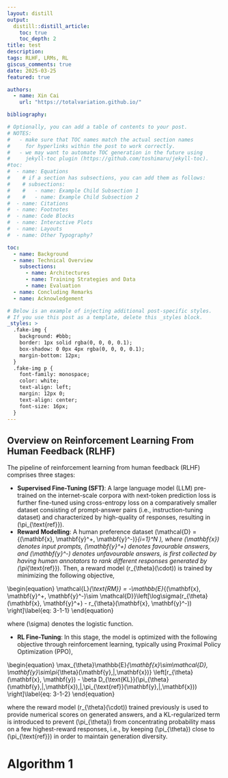 ```yaml
---
layout: distill
output:
  distill::distill_article:
    toc: true
    toc_depth: 2
title: test 
description:
tags: RLHF, LRMs, RL
giscus_comments: true
date: 2025-03-25
featured: true

authors:
  - name: Xin Cai
    url: "https://totalvariation.github.io/"

bibliography:

# Optionally, you can add a table of contents to your post.
# NOTES:
#   - make sure that TOC names match the actual section names
#     for hyperlinks within the post to work correctly.
#   - we may want to automate TOC generation in the future using
#     jekyll-toc plugin (https://github.com/toshimaru/jekyll-toc).
#toc:
#  - name: Equations
#    # if a section has subsections, you can add them as follows:
#    # subsections:
#    #   - name: Example Child Subsection 1
#    #   - name: Example Child Subsection 2
#  - name: Citations
#  - name: Footnotes
#  - name: Code Blocks
#  - name: Interactive Plots
#  - name: Layouts
#  - name: Other Typography?

toc:
  - name: Background
  - name: Technical Overview
    subsections:
      - name: Architectures
      - name: Training Strategies and Data
      - name: Evaluation
  - name: Concluding Remarks
  - name: Acknowledgement

# Below is an example of injecting additional post-specific styles.
# If you use this post as a template, delete this _styles block.
_styles: >
  .fake-img {
    background: #bbb;
    border: 1px solid rgba(0, 0, 0, 0.1);
    box-shadow: 0 0px 4px rgba(0, 0, 0, 0.1);
    margin-bottom: 12px;
  }
  .fake-img p {
    font-family: monospace;
    color: white;
    text-align: left;
    margin: 12px 0;
    text-align: center;
    font-size: 16px;
  }
---
```


## Overview on Reinforcement Learning From Human Feedback (RLHF)

The pipeline of reinforcement learning from human feedback (RLHF) comprises three stages:

- **Supervised Fine-Tuning (SFT)**: A large language model (LLM) pre-trained on the internet-scale corpora with next-token prediction loss is further fine-tuned using cross-entropy loss on a comparatively smaller dataset consisting of prompt-answer pairs (i.e., instruction-tuning dataset) and characterized by high-quality of responses, resulting in \(\pi_{\text{ref}}\).
- **Reward Modelling**: A human preference dataset \(\mathcal{D} = \{(\mathbf{x}, \mathbf{y}^+, \mathbf{y}^-)\}_{i=1}^N \), where \(\mathbf{x}\) denotes input prompts, \(\mathbf{y}^+\) denotes favourable answers, and \(\mathbf{y}^-\) denotes unfavourable answers, is first collected by having human annotators to rank different responses generated by \(\pi_{\text{ref}}\). Then, a reward model \(r_{\theta}(\cdot)\) is trained by minimizing the following objective,

\begin{equation}
\mathcal{L}_{\text{RM}} = -\mathbb{E}_{(\mathbf{x}, \mathbf{y}^+, \mathbf{y}^-)\sim \mathcal{D}}\left[\log\sigma(r_{\theta}(\mathbf{x}, \mathbf{y}^+) - r_{\theta}(\mathbf{x}, \mathbf{y}^-)) \right]\label{eq: 3-1-1}
\end{equation}

where \(\sigma\) denotes the logistic function.

- **RL Fine-Tuning**: In this stage, the model is optimized with the following objective through reinforcement learning, typically using Proximal Policy Optimization (PPO),

\begin{equation}
\max_{\theta}\mathbb{E}_{\mathbf{x}\sim\mathcal{D}, \mathbf{y}\sim\pi_{\theta}(\mathbf{y}\,|\,\mathbf{x})} \left[r_{\theta}(\mathbf{x}, \mathbf{y}) - \beta D_{\text{KL}}(\pi_{\theta}(\mathbf{y}\,|\,\mathbf{x})\,\|\,\pi_{\text{ref}}(\mathbf{y}\,|\,\mathbf{x})) \right]\label{eq: 3-1-2}
\end{equation}

where the reward model \(r_{\theta}(\cdot)\) trained previously is used to provide numerical scores on generated answers, and a KL-regularized term is introduced to prevent \(\pi_{\theta}\) from concentrating probability mass on a few highest-reward responses, i.e., by keeping \(\pi_{\theta}\) close to \(\pi_{\text{ref}}\) in order to maintain generation diversity. 

# Algorithm 1









